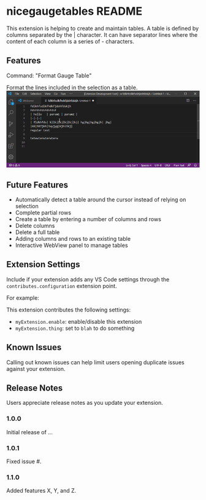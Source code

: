 # nicegaugetables README

This extension is helping to create and maintain tables.
A table is defined by columns separated by the | character. It can have separator lines where the content of each column is a series of - characters.

## Features

Command: "Format Gauge Table"

Format the lines included in the selection as a table.
![Demo](./formattable.gif?raw=true)

## Future Features

* Automatically detect a table around the cursor instead of relying on selection
* Complete partial rows
* Create a table by entering a number of columns and rows
* Delete columns
* Delete a full table
* Adding columns and rows to an existing table
* Interactive WebView panel to manage tables

## Extension Settings

Include if your extension adds any VS Code settings through the `contributes.configuration` extension point.

For example:

This extension contributes the following settings:

* `myExtension.enable`: enable/disable this extension
* `myExtension.thing`: set to `blah` to do something

## Known Issues

Calling out known issues can help limit users opening duplicate issues against your extension.

## Release Notes

Users appreciate release notes as you update your extension.

### 1.0.0

Initial release of ...

### 1.0.1

Fixed issue #.

### 1.1.0

Added features X, Y, and Z.
